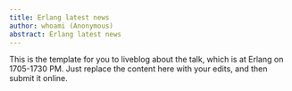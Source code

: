 ```yaml
---
title: Erlang latest news
author: whoami (Anonymous)
abstract: Erlang latest news
---
```


This is the template for you to liveblog about the talk,
which is at Erlang on 1705-1730 PM.  Just replace the content here
with your edits, and then submit it online.
